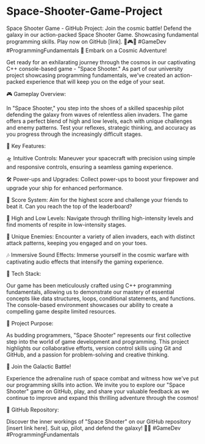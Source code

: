 # Space-Shooter-Game-Project
Space Shooter Game - GitHub Project: Join the cosmic battle! Defend the galaxy in our action-packed Space Shooter Game. Showcasing fundamental programming skills. Play now on GitHub [link]. 🚀🎮🌌 #GameDev #ProgrammingFundamentals
🚀 Embark on a Cosmic Adventure!

Get ready for an exhilarating journey through the cosmos in our captivating C++ console-based game - "Space Shooter." As part of our university project showcasing programming fundamentals, we've created an action-packed experience that will keep you on the edge of your seat.

🎮 Gameplay Overview:

In "Space Shooter," you step into the shoes of a skilled spaceship pilot defending the galaxy from waves of relentless alien invaders. The game offers a perfect blend of high and low levels, each with unique challenges and enemy patterns. Test your reflexes, strategic thinking, and accuracy as you progress through the increasingly difficult stages.

🌌 Key Features:

🛸 Intuitive Controls: Maneuver your spacecraft with precision using simple and responsive controls, ensuring a seamless gaming experience.

🛠️ Power-ups and Upgrades: Collect power-ups to boost your firepower and upgrade your ship for enhanced performance.

🎯 Score System: Aim for the highest score and challenge your friends to beat it. Can you reach the top of the leaderboard?

🚀 High and Low Levels: Navigate through thrilling high-intensity levels and find moments of respite in low-intensity stages.

👾 Unique Enemies: Encounter a variety of alien invaders, each with distinct attack patterns, keeping you engaged and on your toes.

🎶 Immersive Sound Effects: Immerse yourself in the cosmic warfare with captivating audio effects that intensify the gaming experience.

🔧 Tech Stack:

Our game has been meticulously crafted using C++ programming fundamentals, allowing us to demonstrate our mastery of essential concepts like data structures, loops, conditional statements, and functions. The console-based environment showcases our ability to create a compelling game despite limited resources.

🌟 Project Purpose:

As budding programmers, "Space Shooter" represents our first collective step into the world of game development and programming. This project highlights our collaborative efforts, version control skills using Git and GitHub, and a passion for problem-solving and creative thinking.

🌌 Join the Galactic Battle!

Experience the adrenaline rush of space combat and witness how we've put our programming skills into action. We invite you to explore our "Space Shooter" game on GitHub, play, and share your valuable feedback as we continue to improve and expand this thrilling adventure through the cosmos!

🔗 GitHub Repository:

Discover the inner workings of "Space Shooter" on our GitHub repository [insert link here]. Suit up, pilot, and defend the galaxy! 🚀🌌 #GameDev #ProgrammingFundamentals
